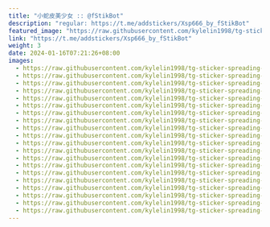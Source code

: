 ```yaml
---
title: "小蛇皮美少女 :: @fStikBot"
description: "regular: https://t.me/addstickers/Xsp666_by_fStikBot"
featured_image: "https://raw.githubusercontent.com/kylelin1998/tg-sticker-spreading-worldwide-images/main/img/e6dcb475-d907-42f5-be0e-9cfee1a77adf.jpg"
link: "https://t.me/addstickers/Xsp666_by_fStikBot"
weight: 3
date: 2024-01-16T07:21:26+08:00
images:
  - https://raw.githubusercontent.com/kylelin1998/tg-sticker-spreading-worldwide-images/main/img/e6dcb475-d907-42f5-be0e-9cfee1a77adf.jpg
  - https://raw.githubusercontent.com/kylelin1998/tg-sticker-spreading-worldwide-images/main/img/9398fbb7-4d9d-45d5-87a6-936057042c2d.jpg
  - https://raw.githubusercontent.com/kylelin1998/tg-sticker-spreading-worldwide-images/main/img/9d58b698-1d19-4a80-ae0e-95587deb0273.jpg
  - https://raw.githubusercontent.com/kylelin1998/tg-sticker-spreading-worldwide-images/main/img/5c86b096-58ac-4a96-ae36-08b1b764fdf7.jpg
  - https://raw.githubusercontent.com/kylelin1998/tg-sticker-spreading-worldwide-images/main/img/3709156c-a13b-4c2a-bcb6-181318239f2c.jpg
  - https://raw.githubusercontent.com/kylelin1998/tg-sticker-spreading-worldwide-images/main/img/8ed84ed9-bbba-4332-ac5e-079a5fbc5767.jpg
  - https://raw.githubusercontent.com/kylelin1998/tg-sticker-spreading-worldwide-images/main/img/fdfafc8e-364e-4b61-a08f-d0580c24810b.jpg
  - https://raw.githubusercontent.com/kylelin1998/tg-sticker-spreading-worldwide-images/main/img/797438a1-1e02-408e-b58a-1dd040f2d6ac.jpg
  - https://raw.githubusercontent.com/kylelin1998/tg-sticker-spreading-worldwide-images/main/img/f899ee10-01a7-4d43-8619-360251189a2a.jpg
  - https://raw.githubusercontent.com/kylelin1998/tg-sticker-spreading-worldwide-images/main/img/ac88271a-39ac-4dde-a951-9924f9c626a2.jpg
  - https://raw.githubusercontent.com/kylelin1998/tg-sticker-spreading-worldwide-images/main/img/efccf727-e054-4213-b93b-619363c701d8.jpg
  - https://raw.githubusercontent.com/kylelin1998/tg-sticker-spreading-worldwide-images/main/img/afc735d2-f36b-4241-b8d6-2d6ec2c84402.jpg
  - https://raw.githubusercontent.com/kylelin1998/tg-sticker-spreading-worldwide-images/main/img/76a26564-f259-40a8-b4fe-0dd72e02c08a.jpg
  - https://raw.githubusercontent.com/kylelin1998/tg-sticker-spreading-worldwide-images/main/img/9756cda8-05d3-4442-874e-c819498bf2ed.jpg
  - https://raw.githubusercontent.com/kylelin1998/tg-sticker-spreading-worldwide-images/main/img/3537755d-b1db-43a5-b956-e7617183a079.jpg
  - https://raw.githubusercontent.com/kylelin1998/tg-sticker-spreading-worldwide-images/main/img/db705067-0067-4e90-b111-bae081d01d2b.jpg
  - https://raw.githubusercontent.com/kylelin1998/tg-sticker-spreading-worldwide-images/main/img/cb6558c7-2312-4372-93c4-0227d47c9df5.jpg
  - https://raw.githubusercontent.com/kylelin1998/tg-sticker-spreading-worldwide-images/main/img/ac6ced59-2253-40d9-95e2-c2cfd1023442.jpg
  - https://raw.githubusercontent.com/kylelin1998/tg-sticker-spreading-worldwide-images/main/img/83c64dc0-4a01-44b1-b744-e7f6d0bce4e5.jpg
  - https://raw.githubusercontent.com/kylelin1998/tg-sticker-spreading-worldwide-images/main/img/aa303c89-a2b5-4503-92c3-8ec3e6e406ec.jpg
---
```

